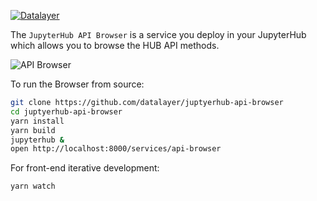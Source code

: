 [![Datalayer](http://datalayer.io/enterprise/img/logo-datalayer-horizontal.png)](http://datalayer.io)

The `JupyterHub API Browser` is a service you deploy in your JupyterHub which allows you to browse the HUB API methods.

![API Browser](https://raw.githubusercontent.com/datalayer/jupyterhub-api-browser/master/doc/img/api-browser.png "API Browser")

To run the Browser from source:

```bash
git clone https://github.com/datalayer/juptyerhub-api-browser
cd juptyerhub-api-browser
yarn install
yarn build
jupyterhub &
open http://localhost:8000/services/api-browser
```

For front-end iterative development:

```bash
yarn watch
```
